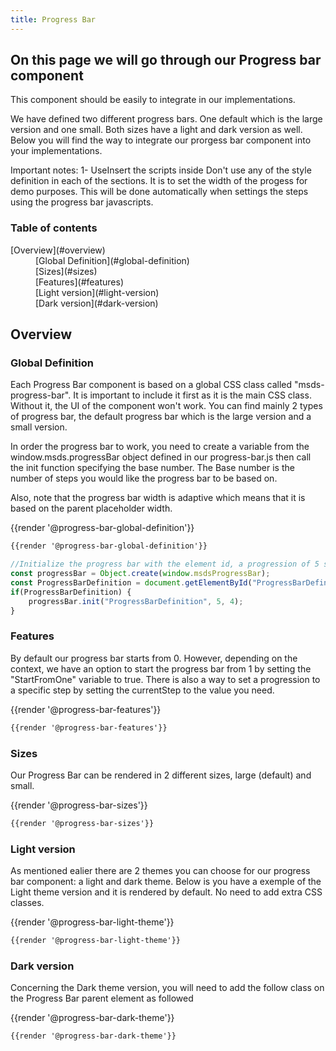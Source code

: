```yaml
---
title: Progress Bar
---
```


<script async src="/main.js" charset="utf-8"></script>
<script async src="/src/js/progress-bar-initialization.js" charset="utf-8"></script>

## On this page we will go through our Progress bar component 

This component should be easily to integrate in our implementations. 

We have defined two different progress bars. One default which is the large version and one small. Both sizes have a light and dark version as well. Below you will find the way to integrate our prorgess bar component into your implementations.

Important notes: 
1- UseInsert the scripts inside 
Don't use any of the style definition in each of the sections. It is to set the width of the progess for demo purposes. This will be done automatically when settings the steps using the progress bar javascripts.

### Table of contents
<div class="row">
    <div class="col-4">
        <dl>
            <dt>[Overview](#overview)</dt>
            <dd>[Global Definition](#global-definition)</dd>
            <dd>[Sizes](#sizes)</dd>
            <dd>[Features](#features)</dd>
            <dd>[Light version](#light-version)</dd>
            <dd>[Dark version](#dark-version)</dd>
        </dl>        
    </div>    
</div>

## Overview
### Global Definition
Each Progress Bar component is based on a global CSS class called "msds-progress-bar". It is important to include it first as it is the main CSS class. Without it, the UI of the component won't work. You can find mainly 2 types of progress bar, the default progress bar which is the large version and a small version.

In order the progress bar to work, you need to create a variable from the window.msds.progressBar object defined in our progress-bar.js then call the init function specifying the base number. The Base number is the number of steps you would like the progress bar to be based on.  

Also, note that the progress bar width is adaptive which means that it is based on the parent placeholder width.

<div class="element-preview">
  <div class="element-preview__inner">{{render '@progress-bar-global-definition'}}</div>
</div>

```html
{{render '@progress-bar-global-definition'}}
```
```javascript
//Initialize the progress bar with the element id, a progression of 5 steps and set a specific progression step by default      
const progressBar = Object.create(window.msdsProgressBar);      
const ProgressBarDefinition = document.getElementById("ProgressBarDefinition");
if(ProgressBarDefinition) {
    progressBar.init("ProgressBarDefinition", 5, 4); 
}
```

### Features
By default our progress bar starts from 0. However, depending on the context, we have an option to start the progress bar from 1 by setting the "StartFromOne" variable to true. There is also a way to set a progression to a specific step by setting the currentStep to the value you need.


<div class="element-preview">
  <div class="element-preview__inner">{{render '@progress-bar-features'}}</div>
</div>

```html
{{render '@progress-bar-features'}}
```

### Sizes
Our Progress Bar can be rendered in 2 different sizes, large (default) and small.

<div class="element-preview">
  <div class="element-preview__inner">{{render '@progress-bar-sizes'}}</div>
</div>

```html
{{render '@progress-bar-sizes'}}
```

### Light version
As mentioned ealier there are 2 themes you can choose for our progress bar component: a light and dark theme. Below is you have a exemple of the Light theme version and it is rendered by default. No need to add extra CSS classes.

<div class="element-preview">
  <div class="element-preview__inner">{{render '@progress-bar-light-theme'}}</div>
</div>

```html
{{render '@progress-bar-light-theme'}}
```

### Dark version
Concerning the Dark theme version, you will need to add the follow class on the Progress Bar parent element as followed

<div class="element-preview dark-theme">
  <div class="element-preview__inner">{{render '@progress-bar-dark-theme'}}</div>
</div>

```html
{{render '@progress-bar-dark-theme'}}
```